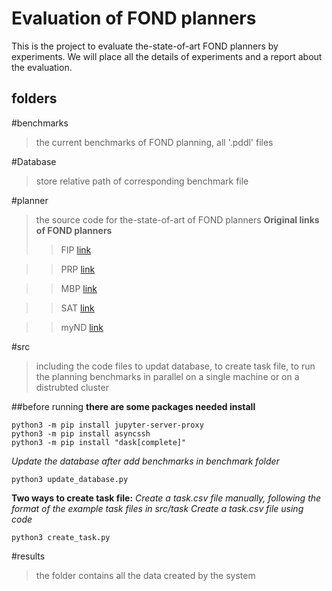 Evaluation of FOND planners
===========================

This is the project to evaluate the-state-of-art FOND planners by experiments. We will place all the details of experiments and a report about the evaluation.


folders
-----

#benchmarks
>the current benchmarks of FOND planning, all '.pddl' files

#Database
>store relative path of corresponding benchmark file

#planner
>the source code for the-state-of-art of FOND planners
    **Original links of FOND planners**
>>FIP [link](Experiment/FIP)

>>PRP [link](Experiment/PRP)

>>MBP [link](Experiment/MBP)

>>SAT [link](Experiment/SAT)

>>myND [link](Experiment/myND)

#src
>including the code files to updat database, to create task file, to run the planning benchmarks in parallel on a single machine or on a distrubted cluster

##before running
**there are some packages needed install**

```
python3 -m pip install jupyter-server-proxy
python3 -m pip install asyncssh
python3 -m pip install "dask[complete]"
```
*Update the database after add benchmarks in benchmark folder*
```
python3 update_database.py
```
**Two ways to create task file:**
    *Create a task.csv file manually, following the format of the example task files in src/task*
    *Create a task.csv file using code*
```
python3 create_task.py
```
#results
>the folder contains all the data created by the system




